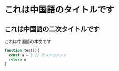 # これは中国語のタイトルです
## これは中国語の二次タイトルです

これは中国語の本文です
```javascript
function test(){
  const a = 2 // テストコメント
  return a
}
```